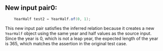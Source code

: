 ## New input pair0:
```java
    YearHalf test2 = YearHalf.of(0, 1);
```

This new input pair satisfies the inferred relation because it creates a new `YearHalf` object using the same year and half values as the source input. Since the year is 0, which is not a leap year, the expected length of the year is 365, which matches the assertion in the original test case.